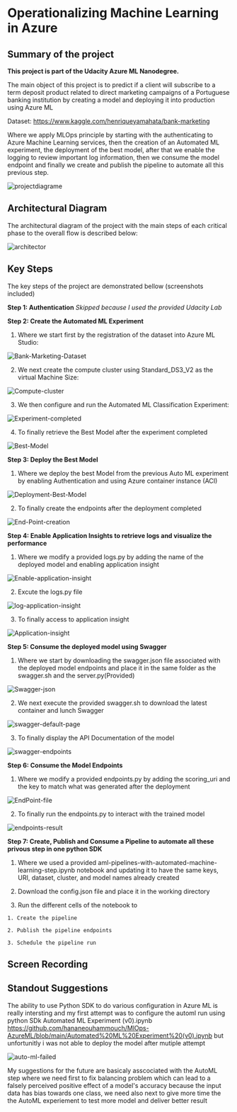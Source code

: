 # Operationalizing Machine Learning in Azure

## Summary of the project

**This project is part of the Udacity Azure ML Nanodegree.**

The main object of this project is to predict if a client will subscribe to a term deposit product related to direct marketing campaigns of a Portuguese banking institution by creating a model and deploying it into production using Azure ML

Dataset: https://www.kaggle.com/henriqueyamahata/bank-marketing 

Where we apply MLOps principle by starting with the authenticating to Azure Machine Learning services, then the creation of an Automated ML experiment, the deployment of the best model, after that we enable the logging to review important log information, then we consume the model endpoint and finally we create and publish the pipeline to automate all this previous step.

![projectdiagrame](Main-step-project.png "projectdiagrame")

## Architectural Diagram
The architectural diagram of the project with the main steps of each critical phase to the overall flow is described below:

![architector](architector.png "architecture")

## Key Steps
The key steps of the project are demonstrated bellow (screenshots included)

**Step 1: Authentication**  *Skipped because I used the provided Udacity Lab*

**Step 2: Create the Automated ML Experiment**

 1. Where we start first by the registration of the dataset into Azure ML Studio:

![Bank-Marketing-Dataset](Bank-Marketing-Dataset.png "Bank Marketing Dataset")

 2. We next create the compute cluster using Standard_DS3_V2 as the virtual Machine Size:

![Compute-cluster](Compute-cluster.png "Compute-cluster")

 3. We then configure and run the Automated ML Classification Experiment:

![Experiment-completed](Experiment-completed.png "Experiment-completed")

 4. To finally retrieve the Best Model after the experiment completed

![Best-Model](Best-Model.png "Best-Model")

**Step 3: Deploy the Best Model**

 1. Where we deploy the best Model from the previous Auto ML experiment by enabling Authentication and using Azure container instance (ACI)

![Deployment-Best-Model](Deployment-Best-Model.PNG "Deployment-Best-Model")

 2. To finally create the endpoints after the deployment completed

![End-Point-creation](End-Point-creation.PNG "End-Point-creation")

**Step 4: Enable Application Insights to retrieve logs and visualize the performance**

 1. Where we modify a provided logs.py by adding the name of the deployed model and enabling application insight 
 
 ![Enable-application-insight](Enable-application-insight.png "Enable-application-insight")
 
  2. Excute the logs.py file 
  
  ![log-application-insight](log-application-insight.PNG "log-application-insight")
  
  3. To finally access to application insight 
  
 ![Application-insight]( Application-insight.png " Application-insight")
 
 **Step 5: Consume the deployed model using Swagger**
 
  1. Where we start by downloading the swagger.json file associated with the deployed model endpoints and place it in the same folder as the swagger.sh and the server.py(Provided)
  
   ![Swagger-json]( Swagger-jason.png " Swagger-json")
   
  2. We next execute the provided swagger.sh to download the latest container and lunch Swagger
  
   ![swagger-default-page]( swagger-default-page.PNG " swagger-default-page.PNG")
   
  3. To finally display the API Documentation of the model 
  
   ![swagger-endpoints](swagger-endpoints.PNG " swagger-endpoints")
   
 **Step 6: Consume the Model Endpoints**
 
  1. Where we modify a provided endpoints.py by adding the scoring_uri and the key to match what was generated after the deployment
  
   ![EndPoint-file](EndPoint-file.PNG " EndPoint-file")
   
  2. To finally run the endpoints.py to interact with the trained model
  
   ![endpoints-result](endpoints-result.PNG " endpoints-result")
   
   **Step 7: Create, Publish and Consume a Pipeline to automate all these privous step in one python SDK**

  1. Where we used a provided aml-pipelines-with-automated-machine-learning-step.ipynb notebook and updating it to have the same keys, URI, dataset, cluster, and model names already created
  
  2. Download the config.json file and place it in the working directory
  
  3. Run the different cells of the notebook to 
  
    1. Create the pipeline
    
    2. Publish the pipeline endpoints
    
    3. Schedule the pipeline run
    
    



## Screen Recording


## Standout Suggestions
The ability to use Python SDK to do various configuration in Azure ML is really intersting and my first attempt was to configure the automl run using python SDk Automated ML Experiment (v0).ipynb https://github.com/hananeouhammouch/MlOps-AzureML/blob/main/Automated%20ML%20Experiment%20(v0).ipynb but unfortunitly i was not able to deploy the model after mutiple attempt
   
![auto-ml-failed](auto-ml-failed.png " auto-ml-failed")

My suggestions for the future are basicaly asscociated with the AutoML step where we need first to fix balancing problem which can lead to a falsely perceived positive effect of a model's accuracy because the input data has bias towards one class, we need also next to give more time the the AutoML experiement to test more model and deliver better result 


